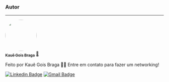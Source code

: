 ### Autor
---

<a href="https://github.com/BernardoDeveloper">
  <img style="border-radius: 50%;" src="https://lh3.googleusercontent.com/-mMkSQCS-D04/YONhfQa5pJI/AAAAAAAAATI/6PIZRgLpgR0rocdILbu5aEHJLhVNCTnzACMICGAYYCw/s83-c/AVATAR.jpg" width="100px;" alt=""/>
<br />
<sub><b>Kauê Gois Braga</b></sub></a> <a href="https://github.com/brkzsp" title="brkzsp">🚀</a>


Feito por Kauê Gois Braga 👋🏽 Entre em contato para fazer um networking!

[![Linkedin Badge](https://img.shields.io/badge/-Bernardo-blue?style=flat-square&logo=Linkedin&logoColor=white&https:/https://www.linkedin.com/in/kau%C3%AA-braga//)](https://https://www.linkedin.com/in/kau%C3%AA-braga//) 
[![Gmail Badge](https://img.shields.io/badge/-kauebragagg@gmail.com-c14438?style=flat-square&logo=Gmail&logoColor=white&link=mailto:kauebragagg@gmail.com)](mailto:kauebragagg@gmail.com)
